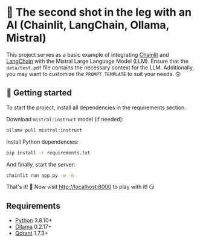 # 🤖 The second shot in the leg with an AI (Chainlit, LangChain, Ollama, Mistral)

This project serves as a basic example of integrating [Chainlit](https://chainlit.io/) and [LangChain](https://www.langchain.com/) with the Mistral Large Language Model (LLM). Ensure that the `data/test.pdf` file contains the necessary context for the LLM. Additionally, you may want to customize the `PROMPT_TEMPLATE` to suit your needs. 🙃

## 🚀 Getting started

To start the project, install all dependencies in the requirements section.

Download `mistral:instruct` model (if needed):

```bash
ollama pull mistral:instruct
```

Install Python dependencies:

```bash
pip install -r requirements.txt
```

And finally, start the server:

```bash
chainlit run app.py -w -h
```

That's it! 🎉
Now visit [http://localhost:8000](http://localhost:8000) to play with it! 😏

## Requirements

- [Python][python] 3.8.10+
- [Ollama][ollama] 0.2.17+
- [Qdrant][qdrant] 1.7.3+

[python]: https://www.python.org/
[ollama]: https://ollama.ai/
[qdrant]: https://qdrant.tech/
